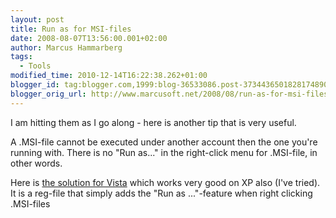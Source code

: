 ```yaml
---
layout: post
title: Run as for MSI-files
date: 2008-08-07T13:56:00.001+02:00
author: Marcus Hammarberg
tags:
  - Tools
modified_time: 2010-12-14T16:22:38.262+01:00
blogger_id: tag:blogger.com,1999:blog-36533086.post-3734436501828174890
blogger_orig_url: http://www.marcusoft.net/2008/08/run-as-for-msi-files.html
---
```


I am
hitting them as I go along - here is another tip that is very useful.

A .MSI-file cannot be executed under
another account then the one you're running with. There is no "Run
as..." in the right-click menu for .MSI-file, in other words.

Here is [the solution for
Vista](http://juice.altiris.com/download/1382/msi-run-as-administrator-context-menu-for-vista)
which works very good on XP also (I've tried). It is a
reg-file that simply adds the "Run as ..."-feature when right clicking
.MSI-files
